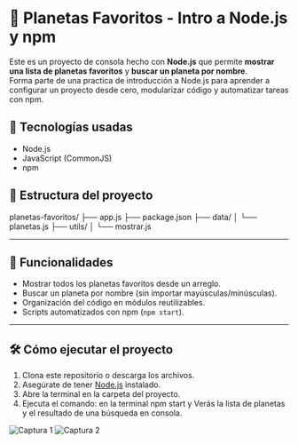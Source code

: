 # 🌌 Planetas Favoritos - Intro a Node.js y npm

Este es un proyecto de consola hecho con **Node.js** que permite **mostrar una lista de planetas favoritos** y **buscar un planeta por nombre**.  
Forma parte de una practica de introducción a Node.js para aprender a configurar un proyecto desde cero, modularizar código y automatizar tareas con npm.

## 🚀 Tecnologías usadas

- Node.js
- JavaScript (CommonJS)
- npm

## 📁 Estructura del proyecto
planetas-favoritos/
├── app.js
├── package.json
├── data/
│ └── planetas.js
├── utils/
│ └── mostrar.js


---

## 🧠 Funcionalidades

- Mostrar todos los planetas favoritos desde un arreglo.
- Buscar un planeta por nombre (sin importar mayúsculas/minúsculas).
- Organización del código en módulos reutilizables.
- Scripts automatizados con npm (`npm start`).

---

## 🛠️ Cómo ejecutar el proyecto

1. Clona este repositorio o descarga los archivos.
2. Asegúrate de tener [Node.js](https://nodejs.org/) instalado.
3. Abre la terminal en la carpeta del proyecto.
4. Ejecuta el comando: en la terminal npm start y Verás la lista de planetas y el resultado de una búsqueda en consola.

![Captura 1](https://i.postimg.cc/yNW1WBxX/1.png)
![Captura 2](https://i.postimg.cc/gJZGqDvx/2.png)



